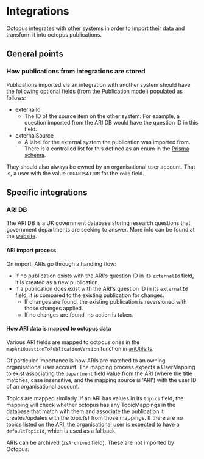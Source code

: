 # Integrations

Octopus integrates with other systems in order to import their data and transform it into octopus publications.

## General points

### How publications from integrations are stored

Publications imported via an integration with another system should have the following optional fields (from the Publication model) populated as follows:

-   externalId
    -   The ID of the source item on the other system. For example, a question imported from the ARI DB would have the question ID in this field.
-   externalSource
    -   A label for the external system the publication was imported from. There is a controlled list for this defined as an enum in the [Prisma schema](../../../prisma/schema.prisma).

They should also always be owned by an organisational user account. That is, a user with the value `ORGANISATION` for the `role` field.

## Specific integrations

### ARI DB

The ARI DB is a UK government database storing research questions that government departments are seeking to answer. More info can be found at the [website](https://ari.org.uk/).

#### ARI import process

On import, ARIs go through a handling flow:

-   If no publication exists with the ARI's question ID in its `externalId` field, it is created as a new publication.
-   If a publication does exist with the ARI's question ID in its `externalId` field, it is compared to the existing publication for changes.
    -   If changes are found, the existing publication is reversioned with those changes applied.
    -   If no changes are found, no action is taken.

#### How ARI data is mapped to octopus data

Various ARI fields are mapped to octpous ones in the `mapAriQuestionToPublicationVersion` function in [ariUtils.ts](./ariUtils.ts).

Of particular importance is how ARIs are matched to an owning organisational user account. The mapping process expects a UserMapping to exist associating the `department` field value from the ARI (where the title matches, case insensitive, and the mapping source is 'ARI') with the user ID of an organisational account.

Topics are mapped similarly. If an ARI has values in its `topics` field, the mapping will check whether octopus has any TopicMappings in the database that match with them and associate the publication it creates/updates with the topic(s) from those mappings. If there are no topics listed on the ARI, the organisational user is expected to have a `defaultTopicId`, which is used as a fallback.

ARIs can be archived (`isArchived` field). These are not imported by Octopus.
